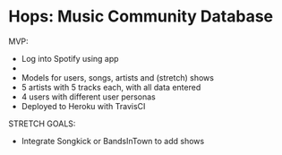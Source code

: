 # Hops: Music Community Database

MVP:
 - Log into Spotify using app
 - 
 - Models for users, songs, artists and (stretch) shows
 - 5 artists with 5 tracks each, with all data entered
 - 4 users with different user personas
 - Deployed to Heroku with TravisCI

 STRETCH GOALS:
 - Integrate Songkick or BandsInTown to add shows